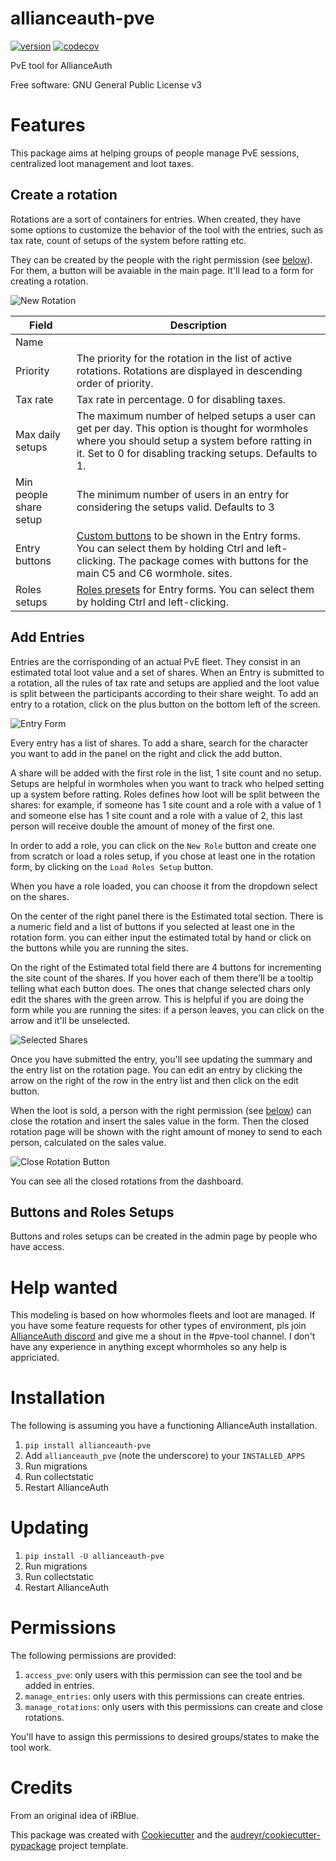 # allianceauth-pve

[![version](https://img.shields.io/pypi/v/allianceauth_pve.svg)](https://pypi.python.org/pypi/allianceauth_pve)
[![codecov](https://codecov.io/gh/Maestro-Zacht/allianceauth-pve/branch/main/graph/badge.svg?token=STDS7TSGHX)](https://codecov.io/gh/Maestro-Zacht/allianceauth-pve)


PvE tool for AllianceAuth


Free software: GNU General Public License v3

Features
========

This package aims at helping groups of people manage PvE sessions, centralized loot management and loot taxes.

Create a rotation
-----------------

Rotations are a sort of containers for entries. When created, they have some options to customize the behavior of the tool with the entries, such as tax rate, count of setups of the system before ratting etc. 

They can be created by the people with the right permission (see [below](#permissions)). For them, a button will be avaiable in the main page. It'll lead to a form for creating a rotation.


![New Rotation](https://github.com/Maestro-Zacht/allianceauth-pve/raw/main/images/new_rotation.png)


| Field                  | Description                                                                                                                                                                                                   |
| ---------------------- | ------------------------------------------------------------------------------------------------------------------------------------------------------------------------------------------------------------- |
| Name                   |                                                                                                                                                                                                               |
| Priority               | The priority for the rotation in the list of active rotations. Rotations are displayed in descending order of priority.                                                                                       |
| Tax rate               | Tax rate in percentage. 0 for disabling taxes.                                                                                                                                                                |
| Max daily setups       | The maximum number of helped setups a user can get per day. This option is thought for wormholes where you should setup a system before ratting in it. Set to 0 for disabling tracking setups. Defaults to 1. |
| Min people share setup | The minimum number of users in an entry for considering the setups valid. Defaults to 3                                                                                                                       |
| Entry buttons          | [Custom buttons](#buttons-and-roles-setups) to be shown in the Entry forms. You can select them by holding Ctrl and left-clicking. The package comes with buttons for the main C5 and C6 wormhole. sites.     |
| Roles setups           | [Roles presets](#buttons-and-roles-setups) for Entry forms. You can select them by holding Ctrl and left-clicking.                                                                                            |

Add Entries
-----------

Entries are the corrisponding of an actual PvE fleet. They consist in an estimated total loot value and a set of shares.
When an Entry is submitted to a rotation, all the rules of tax rate and setups are applied and the loot value is split between the participants according to their share weight.
To add an entry to a rotation, click on the plus button on the bottom left of the screen.

![Entry Form](https://raw.githubusercontent.com/Maestro-Zacht/allianceauth-pve/main/images/entry_form.png)

Every entry has a list of shares. To add a share, search for the character you want to add in the panel on the right and click the add button.

A share will be added with the first role in the list, 1 site count and no setup. Setups are helpful in wormholes when you want to track who helped setting up a system before ratting. Roles defines how loot will be split between the shares: for example, if someone has 1 site count and a role with a value of 1 and someone else has 1 site count and a role with a value of 2, this last person will receive double the amount of money of the first one.

In order to add a role, you can click on the `New Role` button and create one from scratch or load a roles setup, if you chose at least one in the rotation form, by clicking on the `Load Roles Setup` button.

When you have a role loaded, you can choose it from the dropdown select on the shares.

On the center of the right panel there is the Estimated total section. There is a numeric field and a list of buttons if you selected at least one in the rotation form. you can either input the estimated total by hand or click on the buttons while you are running the sites.

On the right of the Estimated total field there are 4 buttons for incrementing the site count of the shares. If you hover each of them there'll be a tooltip telling what each button does.
The ones that change selected chars only edit the shares with the green arrow. This is helpful if you are doing the form while you are running the sites: if a person leaves, you can click on the arrow and it'll be unselected.

![Selected Shares](https://raw.githubusercontent.com/Maestro-Zacht/allianceauth-pve/main/images/select_button.png)

Once you have submitted the entry, you'll see updating the summary and the entry list on the rotation page. You can edit an entry by clicking the arrow on the right of the row in the entry list and then click on the edit button.

When the loot is sold, a person with the right permission (see [below](#permissions)) can close the rotation and insert the sales value in the form. Then the closed rotation page will be shown with the right amount of money to send to each person, calculated on the sales value.

![Close Rotation Button](https://raw.githubusercontent.com/Maestro-Zacht/allianceauth-pve/main/images/close_rotation.png)

You can see all the closed rotations from the dashboard.

Buttons and Roles Setups
------------------------

Buttons and roles setups can be created in the admin page by people who have access.

Help wanted
===========

This modeling is based on how whormoles fleets and loot are managed. If you have some feature requests for other types of environment, pls join [AllianceAuth discord](https://discord.gg/fjnHAmk) and give me a shout in the #pve-tool channel. I don't have any experience in anything except whormholes so any help is appriciated.

Installation
============

The following is assuming you have a functioning AllianceAuth installation.

1. `pip install allianceauth-pve`
2. Add `allianceauth_pve` (note the underscore) to your `INSTALLED_APPS`
3. Run migrations
4. Run collectstatic
5. Restart AllianceAuth


Updating
========

1. `pip install -U allianceauth-pve`
2. Run migrations
3. Run collectstatic
4. Restart AllianceAuth

Permissions
===========

The following permissions are provided:
1. `access_pve`: only users with this permission can see the tool and be added in entries.
2. `manage_entries`: only users with this permissions can create entries.
3. `manage_rotations`: only users with this permissions can create and close rotations.

You'll have to assign this permissions to desired groups/states to make the tool work.

Credits
=======

From an original idea of iRBlue.

This package was created with [Cookiecutter](https://github.com/audreyr/cookiecutter) and the [audreyr/cookiecutter-pypackage](https://github.com/audreyr/cookiecutter-pypackage) project template.

